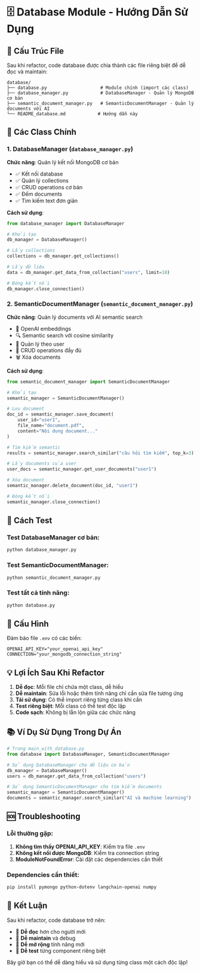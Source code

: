 # 🗄️ Database Module - Hướng Dẫn Sử Dụng

## 📁 Cấu Trúc File

Sau khi refactor, code database được chia thành các file riêng biệt để dễ đọc và maintain:

```
database/
├── database.py                    # Module chính (import các class)
├── database_manager.py            # DatabaseManager - Quản lý MongoDB cơ bản
├── semantic_document_manager.py   # SemanticDocumentManager - Quản lý documents với AI
└── README_database.md            # Hướng dẫn này
```

## 🎯 Các Class Chính

### 1. DatabaseManager (`database_manager.py`)
**Chức năng**: Quản lý kết nối MongoDB cơ bản
- ✅ Kết nối database
- ✅ Quản lý collections
- ✅ CRUD operations cơ bản
- ✅ Đếm documents
- ✅ Tìm kiếm text đơn giản

**Cách sử dụng**:
```python
from database_manager import DatabaseManager

# Khởi tạo
db_manager = DatabaseManager()

# Lấy collections
collections = db_manager.get_collections()

# Lấy dữ liệu
data = db_manager.get_data_from_collection("users", limit=10)

# Đóng kết nối
db_manager.close_connection()
```

### 2. SemanticDocumentManager (`semantic_document_manager.py`)
**Chức năng**: Quản lý documents với AI semantic search
- 🧠 OpenAI embeddings
- 🔍 Semantic search với cosine similarity
- 👤 Quản lý theo user
- 📄 CRUD operations đầy đủ
- 🗑️ Xóa documents

**Cách sử dụng**:
```python
from semantic_document_manager import SemanticDocumentManager

# Khởi tạo
semantic_manager = SemanticDocumentManager()

# Lưu document
doc_id = semantic_manager.save_document(
    user_id="user1",
    file_name="document.pdf",
    content="Nội dung document..."
)

# Tìm kiếm semantic
results = semantic_manager.search_similar("câu hỏi tìm kiếm", top_k=3)

# Lấy documents của user
user_docs = semantic_manager.get_user_documents("user1")

# Xóa document
semantic_manager.delete_document(doc_id, "user1")

# Đóng kết nối
semantic_manager.close_connection()
```

## 🚀 Cách Test

### Test DatabaseManager cơ bản:
```bash
python database_manager.py
```

### Test SemanticDocumentManager:
```bash
python semantic_document_manager.py
```

### Test tất cả tính năng:
```bash
python database.py
```

## 🔧 Cấu Hình

Đảm bảo file `.env` có các biến:
```env
OPENAI_API_KEY="your_openai_api_key"
CONNECTION="your_mongodb_connection_string"
```

## 💡 Lợi Ích Sau Khi Refactor

1. **Dễ đọc**: Mỗi file chỉ chứa một class, dễ hiểu
2. **Dễ maintain**: Sửa lỗi hoặc thêm tính năng chỉ cần sửa file tương ứng
3. **Tái sử dụng**: Có thể import riêng từng class khi cần
4. **Test riêng biệt**: Mỗi class có thể test độc lập
5. **Code sạch**: Không bị lẫn lộn giữa các chức năng

## 📚 Ví Dụ Sử Dụng Trong Dự Án

```python
# Trong main_with_database.py
from database import DatabaseManager, SemanticDocumentManager

# Sử dụng DatabaseManager cho dữ liệu cơ bản
db_manager = DatabaseManager()
users = db_manager.get_data_from_collection("users")

# Sử dụng SemanticDocumentManager cho tìm kiếm documents
semantic_manager = SemanticDocumentManager()
documents = semantic_manager.search_similar("AI và machine learning")
```

## 🆘 Troubleshooting

### Lỗi thường gặp:
1. **Không tìm thấy OPENAI_API_KEY**: Kiểm tra file `.env`
2. **Không kết nối được MongoDB**: Kiểm tra connection string
3. **ModuleNotFoundError**: Cài đặt các dependencies cần thiết

### Dependencies cần thiết:
```bash
pip install pymongo python-dotenv langchain-openai numpy
```

## 🎉 Kết Luận

Sau khi refactor, code database trở nên:
- 📖 **Dễ đọc** hơn cho người mới
- 🔧 **Dễ maintain** và debug
- 🚀 **Dễ mở rộng** tính năng mới
- 🧪 **Dễ test** từng component riêng biệt

Bây giờ bạn có thể dễ dàng hiểu và sử dụng từng class một cách độc lập!
